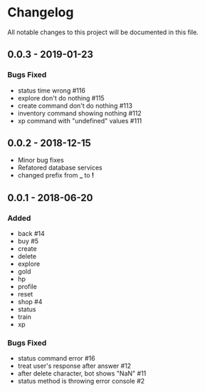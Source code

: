 # Changelog

All notable changes to this project will be documented in this file.

## 0.0.3 - 2019-01-23

### Bugs Fixed

- status time wrong #116
- explore don't do nothing  #115
- create command don't do nothing #113
- inventory command showing nothing #112
- xp command with "undefined" values #111

## 0.0.2 - 2018-12-15

- Minor bug fixes
- Refatored database services
- changed prefix from **_** to **!**

## 0.0.1 - 2018-06-20

### Added

- back  #14
- buy #5
- create
- delete
- explore
- gold
- hp
- profile
- reset
- shop #4 
- status
- train
- xp

### Bugs Fixed

- status command error #16
- treat user's response after answer #12
- after delete character, bot shows "NaN"  #11
- status method is throwing error console #2 
